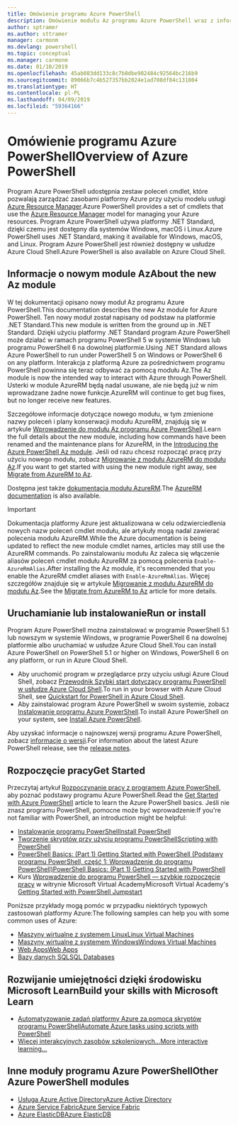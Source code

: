 ```yaml
---
title: Omówienie programu Azure PowerShell
description: Omówienie modułu Az programu Azure PowerShell wraz z informacjami na temat instalowania i rozpoczynania pracy.
author: sptramer
ms.author: sttramer
manager: carmonm
ms.devlang: powershell
ms.topic: conceptual
ms.manager: carmonm
ms.date: 01/10/2019
ms.openlocfilehash: 45ab083dd133c8c7b8dbe902484c92564bc216b9
ms.sourcegitcommit: 89066b7c4b527357bb2024e1ad708df84c131804
ms.translationtype: HT
ms.contentlocale: pl-PL
ms.lasthandoff: 04/09/2019
ms.locfileid: "59364166"
---
```

# <a name="overview-of-azure-powershell"></a><span data-ttu-id="3689c-103">Omówienie programu Azure PowerShell</span><span class="sxs-lookup"><span data-stu-id="3689c-103">Overview of Azure PowerShell</span></span>

<span data-ttu-id="3689c-104">Program Azure PowerShell udostępnia zestaw poleceń cmdlet, które pozwalają zarządzać zasobami platformy Azure przy użyciu modelu usługi [Azure Resource Manager](/azure/azure-resource-manager/resource-group-overview).</span><span class="sxs-lookup"><span data-stu-id="3689c-104">Azure PowerShell provides a set of cmdlets that use the [Azure Resource Manager](/azure/azure-resource-manager/resource-group-overview) model for managing your Azure resources.</span></span> <span data-ttu-id="3689c-105">Program Azure PowerShell używa platformy .NET Standard, dzięki czemu jest dostępny dla systemów Windows, macOS i Linux.</span><span class="sxs-lookup"><span data-stu-id="3689c-105">Azure PowerShell uses .NET Standard, making it available for Windows, macOS, and Linux.</span></span>
<span data-ttu-id="3689c-106">Program Azure PowerShell jest również dostępny w usłudze Azure Cloud Shell.</span><span class="sxs-lookup"><span data-stu-id="3689c-106">Azure PowerShell is also available on Azure Cloud Shell.</span></span>

## <a name="about-the-new-az-module"></a><span data-ttu-id="3689c-107">Informacje o nowym module Az</span><span class="sxs-lookup"><span data-stu-id="3689c-107">About the new Az module</span></span>

<span data-ttu-id="3689c-108">W tej dokumentacji opisano nowy moduł Az programu Azure PowerShell.</span><span class="sxs-lookup"><span data-stu-id="3689c-108">This documentation describes the new Az module for Azure PowerShell.</span></span> <span data-ttu-id="3689c-109">Ten nowy moduł został napisany od podstaw na platformie .NET Standard.</span><span class="sxs-lookup"><span data-stu-id="3689c-109">This new module is written from the ground up in .NET Standard.</span></span> <span data-ttu-id="3689c-110">Dzięki użyciu platformy .NET Standard program Azure PowerShell może działać w ramach programu PowerShell 5 w systemie Windows lub programu PowerShell 6 na dowolnej platformie.</span><span class="sxs-lookup"><span data-stu-id="3689c-110">Using .NET Standard allows Azure PowerShell to run under PowerShell 5 on Windows or PowerShell 6 on any platform.</span></span> <span data-ttu-id="3689c-111">Interakcja z platformą Azure za pośrednictwem programu PowerShell powinna się teraz odbywać za pomocą modułu Az.</span><span class="sxs-lookup"><span data-stu-id="3689c-111">The Az module is now the intended way to interact with Azure through PowerShell.</span></span>
<span data-ttu-id="3689c-112">Usterki w module AzureRM będą nadal usuwane, ale nie będą już w nim wprowadzane żadne nowe funkcje.</span><span class="sxs-lookup"><span data-stu-id="3689c-112">AzureRM will continue to get bug fixes, but no longer receive new features.</span></span>

<span data-ttu-id="3689c-113">Szczegółowe informacje dotyczące nowego modułu, w tym zmienione nazwy poleceń i plany konserwacji modułu AzureRM, znajdują się w artykule [Wprowadzenie do modułu Az programu Azure PowerShell](new-azureps-module-az.md).</span><span class="sxs-lookup"><span data-stu-id="3689c-113">Learn the full details about the new module, including how commands have been renamed and the maintenance plans for AzureRM, in the [Introducing the Azure PowerShell Az module](new-azureps-module-az.md).</span></span> <span data-ttu-id="3689c-114">Jeśli od razu chcesz rozpocząć pracę przy użyciu nowego modułu, zobacz [Migrowanie z modułu AzureRM do modułu Az](migrate-from-azurerm-to-az.md).</span><span class="sxs-lookup"><span data-stu-id="3689c-114">If you want to get started with using the new module right away, see [Migrate from AzureRM to Az](migrate-from-azurerm-to-az.md).</span></span>

<span data-ttu-id="3689c-115">Dostępna jest także [dokumentacja modułu AzureRM](/powershell/azure/azurerm).</span><span class="sxs-lookup"><span data-stu-id="3689c-115">The [AzureRM documentation](/powershell/azure/azurerm) is also available.</span></span>

> [!IMPORTANT]
>
> <span data-ttu-id="3689c-116">Dokumentacja platformy Azure jest aktualizowana w celu odzwierciedlenia nowych nazw poleceń cmdlet modułu, ale artykuły mogą nadal zawierać polecenia modułu AzureRM.</span><span class="sxs-lookup"><span data-stu-id="3689c-116">While the Azure documentation is being updated to reflect the new module cmdlet names, articles may still use the AzureRM commands.</span></span> <span data-ttu-id="3689c-117">Po zainstalowaniu modułu Az zaleca się włączenie aliasów poleceń cmdlet modułu AzureRM za pomocą polecenia `Enable-AzureRmAlias`.</span><span class="sxs-lookup"><span data-stu-id="3689c-117">After installing the Az module, it's recommended that you enable the AzureRM cmdlet aliases with `Enable-AzureRmAlias`.</span></span> <span data-ttu-id="3689c-118">Więcej szczegółów znajduje się w artykule [Migrowanie z modułu AzureRM do modułu Az](migrate-from-azurerm-to-az.md).</span><span class="sxs-lookup"><span data-stu-id="3689c-118">See the [Migrate from AzureRM to Az](migrate-from-azurerm-to-az.md) article for more details.</span></span>

## <a name="run-or-install"></a><span data-ttu-id="3689c-119">Uruchamianie lub instalowanie</span><span class="sxs-lookup"><span data-stu-id="3689c-119">Run or install</span></span>

<span data-ttu-id="3689c-120">Program Azure PowerShell można zainstalować w programie PowerShell 5.1 lub nowszym w systemie Windows, w programie PowerShell 6 na dowolnej platformie albo uruchamiać w usłudze Azure Cloud Shell.</span><span class="sxs-lookup"><span data-stu-id="3689c-120">You can install Azure PowerShell on PowerShell 5.1 or higher on Windows, PowerShell 6 on any platform, or run in Azure Cloud Shell.</span></span>

* <span data-ttu-id="3689c-121">Aby uruchomić program w przeglądarce przy użyciu usługi Azure Cloud Shell, zobacz [Przewodnik Szybki start dotyczący programu PowerShell w usłudze Azure Cloud Shell](/azure/cloud-shell/quickstart-powershell).</span><span class="sxs-lookup"><span data-stu-id="3689c-121">To run in your browser with Azure Cloud Shell, see [Quickstart for PowerShell in Azure Cloud Shell](/azure/cloud-shell/quickstart-powershell).</span></span>
* <span data-ttu-id="3689c-122">Aby zainstalować program Azure PowerShell w swoim systemie, zobacz [Instalowanie programu Azure PowerShell](install-az-ps.md).</span><span class="sxs-lookup"><span data-stu-id="3689c-122">To install Azure PowerShell on your system, see [Install Azure PowerShell](install-az-ps.md).</span></span>

<span data-ttu-id="3689c-123">Aby uzyskać informacje o najnowszej wersji programu Azure PowerShell, zobacz [informacje o wersji](release-notes-azureps.md).</span><span class="sxs-lookup"><span data-stu-id="3689c-123">For information about the latest Azure PowerShell release, see the [release notes](release-notes-azureps.md).</span></span>

## <a name="get-started"></a><span data-ttu-id="3689c-124">Rozpoczęcie pracy</span><span class="sxs-lookup"><span data-stu-id="3689c-124">Get Started</span></span>

<span data-ttu-id="3689c-125">Przeczytaj artykuł [Rozpoczynanie pracy z programem Azure PowerShell](get-started-azureps.md), aby poznać podstawy programu Azure PowerShell.</span><span class="sxs-lookup"><span data-stu-id="3689c-125">Read the [Get Started with Azure PowerShell](get-started-azureps.md) article to learn the Azure PowerShell basics.</span></span> <span data-ttu-id="3689c-126">Jeśli nie znasz programu PowerShell, pomocne może być wprowadzenie:</span><span class="sxs-lookup"><span data-stu-id="3689c-126">If you're not familiar with PowerShell, an introduction might be helpful:</span></span>

* [<span data-ttu-id="3689c-127">Instalowanie programu PowerShell</span><span class="sxs-lookup"><span data-stu-id="3689c-127">Install PowerShell</span></span>](/powershell/scripting/install/installing-powershell)
* [<span data-ttu-id="3689c-128">Tworzenie skryptów przy użyciu programu PowerShell</span><span class="sxs-lookup"><span data-stu-id="3689c-128">Scripting with PowerShell</span></span>](/powershell/scripting/powershell-scripting)
* [<span data-ttu-id="3689c-129">PowerShell Basics: (Part 1) Getting Started with PowerShell (Podstawy programu PowerShell, część 1: Wprowadzenie do programu PowerShell)</span><span class="sxs-lookup"><span data-stu-id="3689c-129">PowerShell Basics: (Part 1) Getting Started with PowerShell</span></span>](https://channel9.msdn.com/Blogs/Taste-of-Premier/PowerShellBasicsPart1)
* <span data-ttu-id="3689c-130">Kurs [Wprowadzenie do programu PowerShell — szybkie rozpoczęcie pracy](https://mva.microsoft.com/liveevents/powershell-jumpstart) w witrynie Microsoft Virtual Academy</span><span class="sxs-lookup"><span data-stu-id="3689c-130">Microsoft Virtual Academy's [Getting Started with PowerShell Jumpstart](https://mva.microsoft.com/liveevents/powershell-jumpstart)</span></span>

<span data-ttu-id="3689c-131">Poniższe przykłady mogą pomóc w przypadku niektórych typowych zastosowań platformy Azure:</span><span class="sxs-lookup"><span data-stu-id="3689c-131">The following samples can help you with some common uses of Azure:</span></span>

* [<span data-ttu-id="3689c-132">Maszyny wirtualne z systemem Linux</span><span class="sxs-lookup"><span data-stu-id="3689c-132">Linux Virtual Machines</span></span>](/azure/virtual-machines/virtual-machines-linux-powershell-samples?toc=/powershell/azure/toc.json)
* [<span data-ttu-id="3689c-133">Maszyny wirtualne z systemem Windows</span><span class="sxs-lookup"><span data-stu-id="3689c-133">Windows Virtual Machines</span></span>](/azure/virtual-machines/virtual-machines-windows-powershell-samples?toc=/powershell/azure/toc.json)
* [<span data-ttu-id="3689c-134">Web Apps</span><span class="sxs-lookup"><span data-stu-id="3689c-134">Web Apps</span></span>](/azure/app-service-web/app-service-powershell-samples?toc=/powershell/azure/toc.json)
* [<span data-ttu-id="3689c-135">Bazy danych SQL</span><span class="sxs-lookup"><span data-stu-id="3689c-135">SQL Databases</span></span>](/azure/sql-database/sql-database-powershell-samples?toc=/powershell/azure/toc.json)

## <a name="build-your-skills-with-microsoft-learn"></a><span data-ttu-id="3689c-136">Rozwijanie umiejętności dzięki środowisku Microsoft Learn</span><span class="sxs-lookup"><span data-stu-id="3689c-136">Build your skills with Microsoft Learn</span></span>

- [<span data-ttu-id="3689c-137">Automatyzowanie zadań platformy Azure za pomocą skryptów programu PowerShell</span><span class="sxs-lookup"><span data-stu-id="3689c-137">Automate Azure tasks using scripts with PowerShell</span></span>](/learn/modules/automate-azure-tasks-with-powershell/)
- [<span data-ttu-id="3689c-138">Więcej interakcyjnych zasobów szkoleniowych...</span><span class="sxs-lookup"><span data-stu-id="3689c-138">More interactive learning...</span></span>](/learn/browse/?term=powershell)

## <a name="other-azure-powershell-modules"></a><span data-ttu-id="3689c-139">Inne moduły programu Azure PowerShell</span><span class="sxs-lookup"><span data-stu-id="3689c-139">Other Azure PowerShell modules</span></span>

* [<span data-ttu-id="3689c-140">Usługa Azure Active Directory</span><span class="sxs-lookup"><span data-stu-id="3689c-140">Azure Active Directory</span></span>](/powershell/azure/active-directory/)
* [<span data-ttu-id="3689c-141">Azure Service Fabric</span><span class="sxs-lookup"><span data-stu-id="3689c-141">Azure Service Fabric</span></span>](/powershell/azure/service-fabric/)
* [<span data-ttu-id="3689c-142">Azure ElasticDB</span><span class="sxs-lookup"><span data-stu-id="3689c-142">Azure ElasticDB</span></span>](/powershell/azure/elasticdbjobs/)
